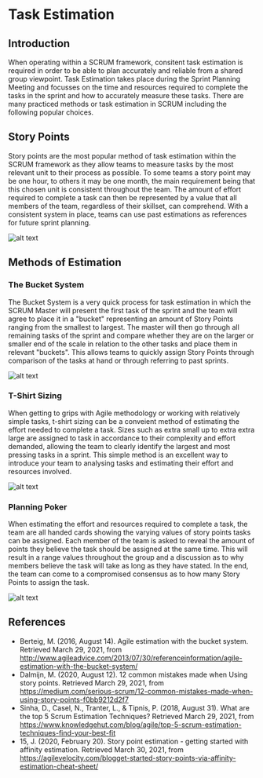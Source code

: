 # Task Estimation

## Introduction 
When operating within a SCRUM framework, consitent task estimation is required in order to be able to plan accurately and reliable from a shared group viewpoint.
Task Estimation takes place during the Sprint Planning Meeting and focusses on the time and resources required to complete the tasks in the sprint and how to accurately measure these tasks.
There are many practiced methods or task estimation in SCRUM including the following popular choices.

## Story Points
Story points are the most popular method of task estimation within the SCRUM framework as they allow teams to measure tasks by the most relevant unit to their process as possible. To some teams a story point may be one hour, to others it may be one month, the main requirement being that this chosen unit is consistent throughout the team. The amount of effort required to complete a task can then be represented by a value that all members of the team, regardless of their skillset, can comprehend. With a consistent system in place, teams can use past estimations as references for future sprint planning.

![alt text](https://d2o2utebsixu4k.cloudfront.net/media/images/1535700232368-image5.png  "An example of Story Points as a method of Task Estimation for building projects." )

## Methods of Estimation

### The Bucket System
The Bucket System is a very quick process for task estimation in which the SCRUM Master will present the first task of the sprint and the team will agree to place it in a "bucket" representing an amount of Story Points ranging from the smallest to largest. The master will then go through all remaining tasks of the sprint and compare whether they are on the larger or smaller end of the scale in relation to the other tasks and place them in relevant "buckets". This allows teams to quickly assign Story Points through comparison of the tasks at hand or through referring to past sprints.

![alt text](https://www.netsolutions.com/insights/wp-content/uploads/2020/07/Estimatng-the-Agile-Project-Using-The-Bucket-Theory.jpg "An example of The Bucket System in use.")


### T-Shirt Sizing
When getting to grips with Agile methodology or working with relatively simple tasks, t-shirt sizing can be a conveient method of estimating the effort needed to complete a task. Sizes such as extra small up to extra extra large are assigned to task in accordance to their complexity and effort demanded, allowing the team to clearly identify the largest and most pressing tasks in a sprint. This simple method is an excellent way to introduce your team to analysing tasks and estimating their effort and resources involved. 

![alt text](https://csharpcorner.azureedge.net/article/agile-story-point-estimation-techniques2/Images/User_Story-TshirtSize.JPG "T-Shirt Sizing.")

### Planning Poker
When estimating the effort and resources required to complete a task, the team are all handed cards showing the varying values of story points tasks can be assigned. Each member of the team is asked to reveal the amount of points they believe the task should be assigned at the same time. This will result in a range values throughout the group and a discussion as to why members believe the task will take as long as they have stated. In the end, the team can come to a compromised consensus as to how many Story Points to assign the task.

![alt text](https://www.mountaingoatsoftware.com/uploads/blog/poker-discussion.png "Planning Poker in progress.")


## References
* Berteig, M. (2016, August 14). Agile estimation with the bucket system. Retrieved March 29, 2021, from http://www.agileadvice.com/2013/07/30/referenceinformation/agile-estimation-with-the-bucket-system/
* Dalmijn, M. (2020, August 12). 12 common mistakes made when Using story points. Retrieved March 29, 2021, from https://medium.com/serious-scrum/12-common-mistakes-made-when-using-story-points-f0bb9212d2f7
* Sinha, D., Casel, N., Tranter, L., &amp; Tipnis, P. (2018, August 31). What are the top 5 Scrum Estimation Techniques? Retrieved March 29, 2021, from https://www.knowledgehut.com/blog/agile/top-5-scrum-estimation-techniques-find-your-best-fit
* 15, J. (2020, February 20). Story point estimation - getting started with affinity estimation. Retrieved March 30, 2021, from https://agilevelocity.com/blogget-started-story-points-via-affinity-estimation-cheat-sheet/